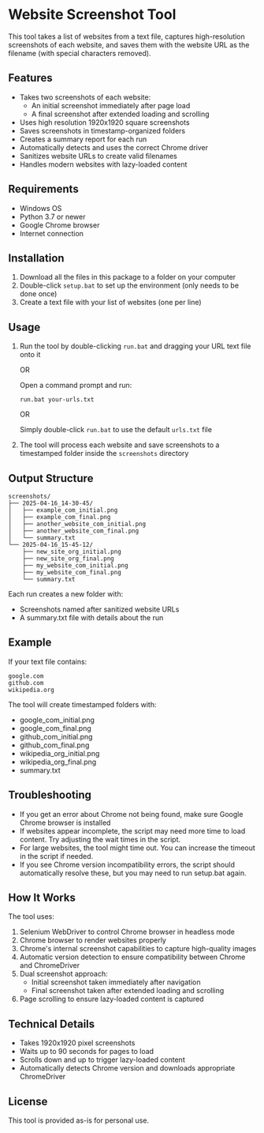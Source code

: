 # Website Screenshot Tool

This tool takes a list of websites from a text file, captures high-resolution screenshots of each website, and saves them with the website URL as the filename (with special characters removed).

## Features

- Takes two screenshots of each website:
  - An initial screenshot immediately after page load
  - A final screenshot after extended loading and scrolling
- Uses high resolution 1920x1920 square screenshots
- Saves screenshots in timestamp-organized folders
- Creates a summary report for each run
- Automatically detects and uses the correct Chrome driver
- Sanitizes website URLs to create valid filenames
- Handles modern websites with lazy-loaded content

## Requirements

- Windows OS
- Python 3.7 or newer
- Google Chrome browser
- Internet connection

## Installation

1. Download all the files in this package to a folder on your computer
2. Double-click `setup.bat` to set up the environment (only needs to be done once)
3. Create a text file with your list of websites (one per line)

## Usage

1. Run the tool by double-clicking `run.bat` and dragging your URL text file onto it
   
   OR
   
   Open a command prompt and run:
   ```
   run.bat your-urls.txt
   ```
   
   OR 
   
   Simply double-click `run.bat` to use the default `urls.txt` file

2. The tool will process each website and save screenshots to a timestamped folder inside the `screenshots` directory

## Output Structure

```
screenshots/
├── 2025-04-16_14-30-45/
│   ├── example_com_initial.png
│   ├── example_com_final.png
│   ├── another_website_com_initial.png
│   ├── another_website_com_final.png
│   └── summary.txt
└── 2025-04-16_15-45-12/
    ├── new_site_org_initial.png
    ├── new_site_org_final.png
    ├── my_website_com_initial.png
    ├── my_website_com_final.png
    └── summary.txt
```

Each run creates a new folder with:
- Screenshots named after sanitized website URLs
- A summary.txt file with details about the run

## Example

If your text file contains:
```
google.com
github.com
wikipedia.org
```

The tool will create timestamped folders with:
- google_com_initial.png
- google_com_final.png
- github_com_initial.png
- github_com_final.png
- wikipedia_org_initial.png
- wikipedia_org_final.png
- summary.txt

## Troubleshooting

- If you get an error about Chrome not being found, make sure Google Chrome browser is installed
- If websites appear incomplete, the script may need more time to load content. Try adjusting the wait times in the script.
- For large websites, the tool might time out. You can increase the timeout in the script if needed.
- If you see Chrome version incompatibility errors, the script should automatically resolve these, but you may need to run setup.bat again.

## How It Works

The tool uses:
1. Selenium WebDriver to control Chrome browser in headless mode
2. Chrome browser to render websites properly
3. Chrome's internal screenshot capabilities to capture high-quality images
4. Automatic version detection to ensure compatibility between Chrome and ChromeDriver
5. Dual screenshot approach:
   - Initial screenshot taken immediately after navigation
   - Final screenshot taken after extended loading and scrolling
6. Page scrolling to ensure lazy-loaded content is captured

## Technical Details

- Takes 1920x1920 pixel screenshots
- Waits up to 90 seconds for pages to load
- Scrolls down and up to trigger lazy-loaded content
- Automatically detects Chrome version and downloads appropriate ChromeDriver

## License

This tool is provided as-is for personal use.
